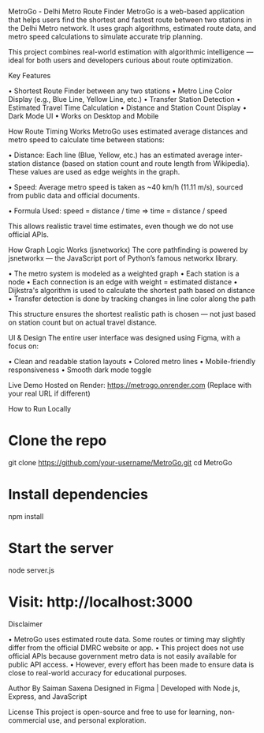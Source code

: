 MetroGo - Delhi Metro Route Finder
MetroGo is a web-based application that helps users find the shortest and fastest route between two stations in the Delhi Metro network. It uses graph algorithms, estimated route data, and metro speed calculations to simulate accurate trip planning.

This project combines real-world estimation with algorithmic intelligence — ideal for both users and developers curious about route optimization.

Key Features

• Shortest Route Finder between any two stations
• Metro Line Color Display (e.g., Blue Line, Yellow Line, etc.)
• Transfer Station Detection
• Estimated Travel Time Calculation
• Distance and Station Count Display
• Dark Mode UI
• Works on Desktop and Mobile

How Route Timing Works
MetroGo uses estimated average distances and metro speed to calculate time between stations:

• Distance: Each line (Blue, Yellow, etc.) has an estimated average inter-station distance (based on station count and route length from Wikipedia). These values are used as edge weights in the graph.

• Speed: Average metro speed is taken as ~40 km/h (11.11 m/s), sourced from public data and official documents.

• Formula Used: speed = distance / time ⇒ time = distance / speed

This allows realistic travel time estimates, even though we do not use official APIs.

How Graph Logic Works (jsnetworkx)
The core pathfinding is powered by jsnetworkx — the JavaScript port of Python’s famous networkx library.

• The metro system is modeled as a weighted graph
• Each station is a node
• Each connection is an edge with weight = estimated distance
• Dijkstra's algorithm is used to calculate the shortest path based on distance
• Transfer detection is done by tracking changes in line color along the path

This structure ensures the shortest realistic path is chosen — not just based on station count but on actual travel distance.

UI & Design
The entire user interface was designed using Figma, with a focus on:

• Clean and readable station layouts
• Colored metro lines
• Mobile-friendly responsiveness
• Smooth dark mode toggle


Live Demo
Hosted on Render:
https://metrogo.onrender.com (Replace with your real URL if different)

How to Run Locally

# Clone the repo
git clone https://github.com/your-username/MetroGo.git
cd MetroGo

# Install dependencies
npm install

# Start the server
node server.js

# Visit: http://localhost:3000

Disclaimer

• MetroGo uses estimated route data. Some routes or timing may slightly differ from the official DMRC website or app.
• This project does not use official APIs because government metro data is not easily available for public API access.
• However, every effort has been made to ensure data is close to real-world accuracy for educational purposes.

Author
By Saiman Saxena
Designed in Figma | Developed with Node.js, Express, and JavaScript

License
This project is open-source and free to use for learning, non-commercial use, and personal exploration.

